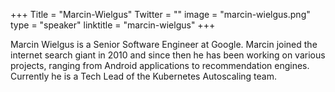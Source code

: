+++
Title = "Marcin-Wielgus"
Twitter = ""
image = "marcin-wielgus.png"
type = "speaker"
linktitle = "marcin-wielgus"
+++

Marcin Wielgus is a Senior Software Engineer at Google. Marcin joined the internet search giant in 2010 and since then he has been working on various projects, ranging from Android applications to recommendation engines. Currently he is a Tech Lead of the Kubernetes Autoscaling team.
